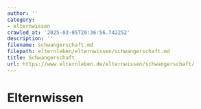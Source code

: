 ```yaml
---
author: ''
category:
- elternwissen
crawled_at: '2025-03-05T20:36:56.742252'
description: ''
filename: schwangerschaft.md
filepath: elternleben/elternwissen/schwangerschaft.md
title: Schwangerschaft
url: https://www.elternleben.de/elternwissen/schwangerschaft/
---
```


#  Elternwissen

